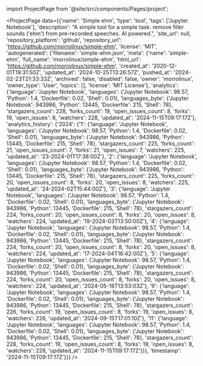 
import ProjectPage from '@site/src/components/Pages/project';

<ProjectPage
    data={{'name': 'Simple ehm', 'type': 'tool', 'tags': ['Jupyter Notebook'], 'description': "A simple tool for a simple task: remove filler sounds ('ehm') from pre-recorded speeches. AI powered.", 'site_url': null, 'repository_platform': 'github', 'repository_url': 'https://github.com/morrolinux/simple-ehm', 'license': 'MIT', 'autogenerated': {'filename': 'simple-ehm.json', 'meta': {'name': 'simple-ehm', 'full_name': 'morrolinux/simple-ehm', 'html_url': 'https://github.com/morrolinux/simple-ehm', 'created_at': '2020-12-01T19:31:50Z', 'updated_at': '2024-10-25T13:26:57Z', 'pushed_at': '2024-02-23T21:33:33Z', 'archived': false, 'disabled': false, 'owner': 'morrolinux', 'owner_type': 'User', 'topics': [], 'license': 'MIT License'}, 'analytics': {'language': 'Jupyter Notebook', 'languages': {'Jupyter Notebook': 98.57, 'Python': 1.4, 'Dockerfile': 0.02, 'Shell': 0.01}, 'languages_byte': {'Jupyter Notebook': 943986, 'Python': 13445, 'Dockerfile': 215, 'Shell': 78}, 'stargazers_count': 228, 'forks_count': 19, 'open_issues_count': 8, 'forks': 19, 'open_issues': 8, 'watchers': 228, 'updated_at': '2024-11-15T09:17:17Z'}, 'analytics_history': {'2024': {'1': {'language': 'Jupyter Notebook', 'languages': {'Jupyter Notebook': 98.57, 'Python': 1.4, 'Dockerfile': 0.02, 'Shell': 0.01}, 'languages_byte': {'Jupyter Notebook': 943986, 'Python': 13445, 'Dockerfile': 215, 'Shell': 78}, 'stargazers_count': 225, 'forks_count': 21, 'open_issues_count': 7, 'forks': 21, 'open_issues': 7, 'watchers': 225, 'updated_at': '23-2024-01T17:38:00Z'}, '2': {'language': 'Jupyter Notebook', 'languages': {'Jupyter Notebook': 98.57, 'Python': 1.4, 'Dockerfile': 0.02, 'Shell': 0.01}, 'languages_byte': {'Jupyter Notebook': 943986, 'Python': 13445, 'Dockerfile': 215, 'Shell': 78}, 'stargazers_count': 225, 'forks_count': 20, 'open_issues_count': 8, 'forks': 20, 'open_issues': 8, 'watchers': 225, 'updated_at': '24-2024-02T15:44:00Z'}, '3': {'language': 'Jupyter Notebook', 'languages': {'Jupyter Notebook': 98.57, 'Python': 1.4, 'Dockerfile': 0.02, 'Shell': 0.01}, 'languages_byte': {'Jupyter Notebook': 943986, 'Python': 13445, 'Dockerfile': 215, 'Shell': 78}, 'stargazers_count': 224, 'forks_count': 20, 'open_issues_count': 8, 'forks': 20, 'open_issues': 8, 'watchers': 224, 'updated_at': '19-2024-03T13:50:00Z'}, '4': {'language': 'Jupyter Notebook', 'languages': {'Jupyter Notebook': 98.57, 'Python': 1.4, 'Dockerfile': 0.02, 'Shell': 0.01}, 'languages_byte': {'Jupyter Notebook': 943986, 'Python': 13445, 'Dockerfile': 215, 'Shell': 78}, 'stargazers_count': 224, 'forks_count': 20, 'open_issues_count': 8, 'forks': 20, 'open_issues': 8, 'watchers': 224, 'updated_at': '17-2024-04T16:42:00Z'}, '5': {'language': 'Jupyter Notebook', 'languages': {'Jupyter Notebook': 98.57, 'Python': 1.4, 'Dockerfile': 0.02, 'Shell': 0.01}, 'languages_byte': {'Jupyter Notebook': 943986, 'Python': 13445, 'Dockerfile': 215, 'Shell': 78}, 'stargazers_count': 224, 'forks_count': 20, 'open_issues_count': 8, 'forks': 20, 'open_issues': 8, 'watchers': 224, 'updated_at': '2024-05-18T13:53:03Z'}, '9': {'language': 'Jupyter Notebook', 'languages': {'Jupyter Notebook': 98.57, 'Python': 1.4, 'Dockerfile': 0.02, 'Shell': 0.01}, 'languages_byte': {'Jupyter Notebook': 943986, 'Python': 13445, 'Dockerfile': 215, 'Shell': 78}, 'stargazers_count': 226, 'forks_count': 19, 'open_issues_count': 8, 'forks': 19, 'open_issues': 8, 'watchers': 226, 'updated_at': '2024-09-15T17:01:10Z'}, '11': {'language': 'Jupyter Notebook', 'languages': {'Jupyter Notebook': 98.57, 'Python': 1.4, 'Dockerfile': 0.02, 'Shell': 0.01}, 'languages_byte': {'Jupyter Notebook': 943986, 'Python': 13445, 'Dockerfile': 215, 'Shell': 78}, 'stargazers_count': 228, 'forks_count': 19, 'open_issues_count': 8, 'forks': 19, 'open_issues': 8, 'watchers': 228, 'updated_at': '2024-11-15T09:17:17Z'}}}, 'timestamp': '2024-11-15T09:17:17Z'}}}
/>
